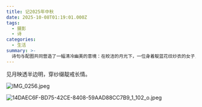 ```yaml
---
title: 记2025年中秋
date: 2025-10-08T01:19:01.000Z
tags:
  - 摄影
  - 诗
categories:
  - 生活
summary: >-
  诗句与配图共同营造了一幅清冷幽美的意境：在皎洁的月光下，一位身着靛蓝花纹纱衣的女子，决心戒断一份长久深沉的感情。作品融合了古典美学，传达出一种哀婉而决绝的情绪。
---
```

见月映透半边明，穿纱缀靛戒长情。

![IMG_0256.jpeg](https://s2.loli.net/2025/10/08/4yELvFeoGpA9kUQ.jpg)

![14DAEC6F-BD75-42CE-8408-59AAD88CC7B9_1_102_o.jpeg](https://s2.loli.net/2025/10/08/zy9DWuAkQmXiUo7.jpg)
